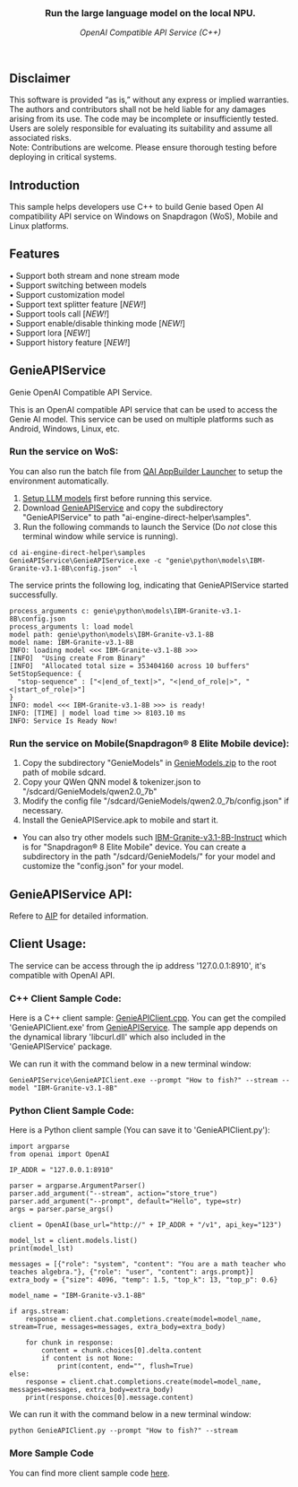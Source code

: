 <br>

<div align="center">
  <h3>Run the large language model on the local NPU.</h3>
  <p><i> OpenAI Compatible API Service (C++) </i></p>
</div>
<br>

## Disclaimer
This software is provided “as is,” without any express or implied warranties. The authors and contributors shall not be held liable for any damages arising from its use. The code may be incomplete or insufficiently tested. Users are solely responsible for evaluating its suitability and assume all associated risks. <br>
Note: Contributions are welcome. Please ensure thorough testing before deploying in critical systems.

## Introduction 
This sample helps developers use C++ to build Genie based Open AI compatibility API service on Windows on Snapdragon (WoS), Mobile and Linux platforms.

## Features
• Support both stream and none stream mode <br> 
• Support switching between models <br>
• Support customization model <br>
• Support text splitter feature [*NEW!*] <br> 
• Support tools call [*NEW!*] <br> 
• Support enable/disable thinking mode [*NEW!*] <br> 
• Support lora [*NEW!*] <br> 
• Support history feature [*NEW!*] <br> 

## GenieAPIService
Genie OpenAI Compatible API Service.

This is an OpenAI compatible API service that can be used to access the Genie AI model.
This service can be used on multiple platforms such as Android, Windows, Linux, etc.

### Run the service on WoS: 
You can also run the batch file from [QAI AppBuilder Launcher](../../../tools/launcher/) to setup the environment automatically. <br>
1. [Setup LLM models](https://github.com/quic/ai-engine-direct-helper/tree/main/samples/genie/python#step-3-download-models-and-tokenizer-files) first before running this service. <br>
2. Download [GenieAPIService](https://github.com/quic/ai-engine-direct-helper/releases/download/v2.38.0/GenieAPIService_v2.1.0_QAIRT_v2.38.0_v73.zip) and copy the subdirectory "GenieAPIService" to path "ai-engine-direct-helper\samples".<br>
3. Run the following commands to launch the Service (Do *not* close this terminal window while service is running). 

```
cd ai-engine-direct-helper\samples
GenieAPIService\GenieAPIService.exe -c "genie\python\models\IBM-Granite-v3.1-8B\config.json"  -l
```
The service prints the following log, indicating that GenieAPIService started successfully.
```
process_arguments c: genie\python\models\IBM-Granite-v3.1-8B\config.json
process_arguments l: load model
model path: genie\python\models\IBM-Granite-v3.1-8B
model name: IBM-Granite-v3.1-8B
INFO: loading model <<< IBM-Granite-v3.1-8B >>>
[INFO]  "Using create From Binary"
[INFO]  "Allocated total size = 353404160 across 10 buffers"
SetStopSequence: {
  "stop-sequence" : ["<|end_of_text|>", "<|end_of_role|>", "<|start_of_role|>"]
}
INFO: model <<< IBM-Granite-v3.1-8B >>> is ready!
INFO: [TIME] | model load time >> 8103.10 ms
INFO: Service Is Ready Now!
```

### Run the service on Mobile(Snapdragon® 8 Elite Mobile device): <br>
1. Copy the subdirectory "GenieModels" in [GenieModels.zip](https://github.com/quic/ai-engine-direct-helper/releases/download/v2.38.0/GenieModels.zip) to the root path of mobile sdcard.<br>
2. Copy your QWen QNN model & tokenizer.json to "/sdcard/GenieModels/qwen2.0_7b"<br>
3. Modify the config file "/sdcard/GenieModels/qwen2.0_7b/config.json" if necessary.<br>
4. Install the GenieAPIService.apk to mobile and start it.<br>
* You can also try other models such [IBM-Granite-v3.1-8B-Instruct](https://aihub.qualcomm.com/mobile/models/ibm_granite_v3_1_8b_instruct?domain=Generative+AI&useCase=Text+Generation) which is for "Snapdragon® 8 Elite Mobile" device. You can create a subdirectory in the path "/sdcard/GenieModels/" for your model and customize the "config.json" for your model.

## GenieAPIService API:
Refere to [AIP](./API.md) for detailed information.

## Client Usage:
  The service can be access through the ip address '127.0.0.1:8910', it's compatible with OpenAI API.

### C++ Client Sample Code:
  Here is a C++ client sample: [GenieAPIClient.cpp](Service/GenieAPIClient.cpp). You can get the compiled 'GenieAPIClient.exe' from [GenieAPIService](https://github.com/quic/ai-engine-direct-helper/releases/download/v2.38.0/GenieAPIService_v2.1.0_QAIRT_v2.38.0_v73.zip). The sample app depends on the dynamical library 'libcurl.dll' which also included in the 'GenieAPIService' package.

  We can run it with the command below in a new terminal window:
```
GenieAPIService\GenieAPIClient.exe --prompt "How to fish?" --stream --model "IBM-Granite-v3.1-8B"
```

### Python Client Sample Code:
  Here is a Python client sample (You can save it to 'GenieAPIClient.py'):

```
import argparse
from openai import OpenAI

IP_ADDR = "127.0.0.1:8910"

parser = argparse.ArgumentParser()
parser.add_argument("--stream", action="store_true")
parser.add_argument("--prompt", default="Hello", type=str)
args = parser.parse_args()

client = OpenAI(base_url="http://" + IP_ADDR + "/v1", api_key="123")

model_lst = client.models.list()
print(model_lst)

messages = [{"role": "system", "content": "You are a math teacher who teaches algebra."}, {"role": "user", "content": args.prompt}]
extra_body = {"size": 4096, "temp": 1.5, "top_k": 13, "top_p": 0.6}

model_name = "IBM-Granite-v3.1-8B"

if args.stream:
    response = client.chat.completions.create(model=model_name, stream=True, messages=messages, extra_body=extra_body)

    for chunk in response:
        content = chunk.choices[0].delta.content
        if content is not None:
            print(content, end="", flush=True)
else:
    response = client.chat.completions.create(model=model_name, messages=messages, extra_body=extra_body)
    print(response.choices[0].message.content)
```

  We can run it with the command below in a new terminal window:
```
python GenieAPIClient.py --prompt "How to fish?" --stream
```

### More Sample Code
You can find more client sample code [here](../python/README.md#sample-list).
